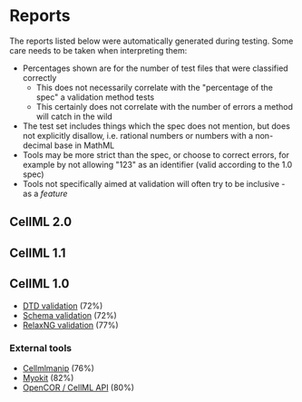 # Reports

The reports listed below were automatically generated during testing.
Some care needs to be taken when interpreting them:

- Percentages shown are for the number of test files that were classified correctly
  - This does not necessarily correlate with the "percentage of the spec" a validation method tests
  - This certainly does not correlate with the number of errors a method will catch in the wild
- The test set includes things which the spec does not mention, but does not explicitly disallow, i.e. rational numbers or numbers with a non-decimal base in MathML
- Tools may be more strict than the spec, or choose to correct errors, for example by not allowing "123" as an identifier (valid according to the 1.0 spec)
- Tools not specifically aimed at validation will often try to be inclusive - as a *feature*

## CellML 2.0

## CellML 1.1

## CellML 1.0

- [DTD validation](dtd_1_0.md) (72%)
- [Schema validation](schema_1_0.md) (72%)
- [RelaxNG validation](relaxng_1_0.md) (77%)

### External tools

- [Cellmlmanip](cellmlmanip_1_0.md) (76%)
- [Myokit](myokit_1_0.md) (82%)
- [OpenCOR / CellML API](opencor_1_0.md) (80%)


